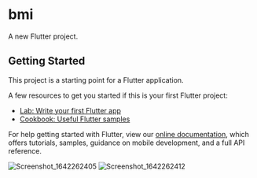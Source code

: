 # bmi

A new Flutter project.

## Getting Started

This project is a starting point for a Flutter application.

A few resources to get you started if this is your first Flutter project:

- [Lab: Write your first Flutter app](https://flutter.dev/docs/get-started/codelab)
- [Cookbook: Useful Flutter samples](https://flutter.dev/docs/cookbook)

For help getting started with Flutter, view our
[online documentation](https://flutter.dev/docs), which offers tutorials,
samples, guidance on mobile development, and a full API reference.



![Screenshot_1642262405](https://user-images.githubusercontent.com/82881082/149628662-62f80914-2531-4e73-80ef-56d7cb56d970.png)
![Screenshot_1642262412](https://user-images.githubusercontent.com/82881082/149628668-4ffa4baf-9824-4d4e-b354-b99c7939835e.png)
